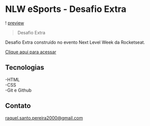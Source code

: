 # NLW eSports - Desafio Extra

! [preview](./github/preview.png)

> Desafio Extra

Desafio Extra construído no evento Next Level Week da Rocketseat.

[Clique aqui para acessar](https://raqueluel.github.io/nlw-esports-desafio-extra/)

## Tecnologias

-HTML <br>
-CSS <br>
-Git e Github <br>

## Contato

raquel.santo.pereira2000@gmail.com


